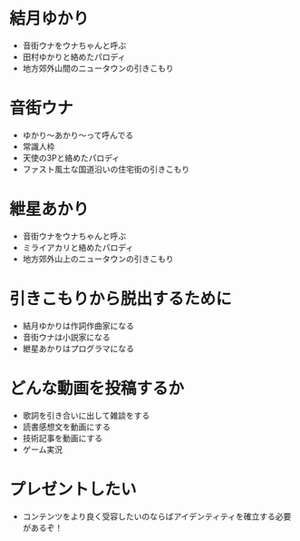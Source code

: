 # 結月ゆかり
- 音街ウナをウナちゃんと呼ぶ
- 田村ゆかりと絡めたパロディ
- 地方郊外山間のニュータウンの引きこもり

# 音街ウナ
- ゆかり～あかり～って呼んでる
- 常識人枠
- 天使の3Pと絡めたパロディ
- ファスト風土な国道沿いの住宅街の引きこもり

# 紲星あかり
- 音街ウナをウナちゃんと呼ぶ
- ミライアカリと絡めたパロディ
- 地方郊外山上のニュータウンの引きこもり

# 引きこもりから脱出するために
- 結月ゆかりは作詞作曲家になる
- 音街ウナは小説家になる
- 紲星あかりはプログラマになる

# どんな動画を投稿するか
- 歌詞を引き合いに出して雑談をする
- 読書感想文を動画にする
- 技術記事を動画にする
- ゲーム実況

# プレゼントしたい
- コンテンツをより良く受容したいのならばアイデンティティを確立する必要があるぞ！